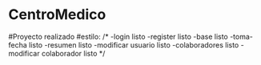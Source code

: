 # CentroMedico
#Proyecto realizado
#estilo:
/*
-login listo
-register listo
-base listo
-toma-fecha listo
-resumen listo
-modificar usuario listo
-colaboradores listo
-modificar colaborador listo
*/
